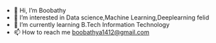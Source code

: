 - 👋 Hi, I’m Boobathy
- 👀 I’m interested in Data science,Machine Learning,Deeplearning felid
- 🌱 I’m currently learning B.Tech Information Technology
- 📫 How to reach me boobathya1412@gmail.com

<!---
Boobathy14/Boobathy14 is a ✨ special ✨ repository because its `README.md` (this file) appears on your GitHub profile.
You can click the Preview link to take a look at your changes.
--->
